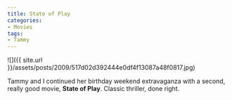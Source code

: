 ```yaml
---
title: State of Play
categories:
- Movies
tags:
- Tammy
---
```


![]({{ site.url }}/assets/posts/2009/517d02d392444e0df4f13087a48f0817.jpg)
  



Tammy and I continued her birthday weekend extravaganza with a second, really good movie, **State of Play**. Classic thriller, done right.
